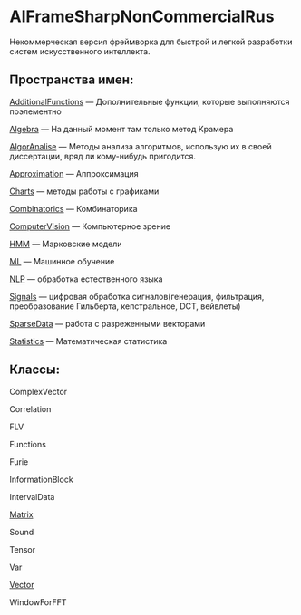 # AIFrameSharpNonCommercialRus
Некоммерческая версия фреймворка для быстрой и легкой разработки систем искусственного интеллекта.

## **Пространства имен:**

[AdditionalFunctions](https://github.com/aiframesharp/AIFrameSharpNonCommercialRus/wiki/AI.AdditionalFunctions) — Дополнительные функции, которые выполняются поэлементно

[Algebra](https://github.com/aiframesharp/AIFrameSharpNonCommercialRus/wiki/AI.Algebra) — На данный момент там только метод Крамера

[AlgorAnalise](https://github.com/aiframesharp/AIFrameSharpNonCommercialRus/wiki/AI.AlgorAnalise) — Методы анализа алгоритмов, использую их в своей диссертации, вряд ли кому-нибудь пригодится.

[Approximation](https://github.com/aiframesharp/AIFrameSharpNonCommercialRus/wiki/AI.Approximation) — Аппроксимация

[Charts](https://github.com/aiframesharp/AIFrameSharpNonCommercialRus/wiki/AI.Charts) — методы работы с графиками

[Combinatorics](https://github.com/aiframesharp/AIFrameSharpNonCommercialRus/wiki/AI.Combinatorics) — Комбинаторика

[ComputerVision](https://github.com/aiframesharp/AIFrameSharpNonCommercialRus/wiki/AI.ComputerVision) — Компьютерное зрение

[HMM](https://github.com/aiframesharp/AIFrameSharpNonCommercialRus/wiki/AI.HMM) — Марковские модели

[ML](https://github.com/aiframesharp/AIFrameSharpNonCommercialRus/wiki/AI.ML) — Машинное обучение

[NLP](https://github.com/aiframesharp/AIFrameSharpNonCommercialRus/wiki/AI.NLP) — обработка естественного языка

[Signals](https://github.com/aiframesharp/AIFrameSharpNonCommercialRus/wiki/AI.Signals) — цифровая обработка сигналов(генерация, фильтрация, преобразование Гильберта, кепстральное, DCT, вейвлеты)

[SparseData](https://github.com/aiframesharp/AIFrameSharpNonCommercialRus/wiki/AI.SparseData) — работа с разреженными векторами

[Statistics](https://github.com/aiframesharp/AIFrameSharpNonCommercialRus/wiki/AI.Statistics) — Математическая статистика


## **Классы:**

ComplexVector

Correlation

FLV

Functions

Furie

InformationBlock

IntervalData

[Matrix](https://github.com/aiframesharp/AIFrameSharpNonCommercialRus/wiki/AI.Matrix)

Sound

Tensor

Var

[Vector](https://github.com/aiframesharp/AIFrameSharpNonCommercialRus/wiki/AI.Vector)

WindowForFFT




